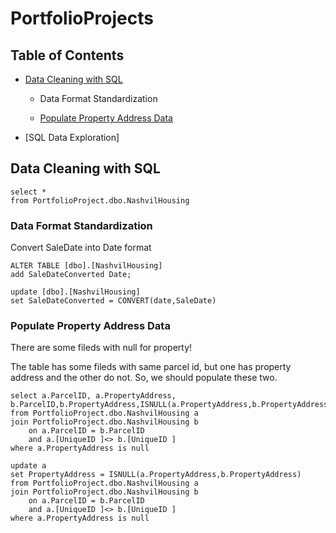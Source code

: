 # PortfolioProjects
## Table of Contents

- [Data Cleaning with SQL](#Data_Cleaning_with_SQL)
  
  - Data Format Standardization
  
  - [Populate Property Address Data](#Populate_Property)       
  
- [SQL Data Exploration]


## Data Cleaning with SQL

```
select *
from PortfolioProject.dbo.NashvilHousing
```


### Data Format Standardization
Convert SaleDate into Date format

```
ALTER TABLE [dbo].[NashvilHousing]
add SaleDateConverted Date;

update [dbo].[NashvilHousing]
set SaleDateConverted = CONVERT(date,SaleDate)
```

### Populate Property Address Data
There are some fileds with null for property!

The table has some fileds with same parcel id, but one has property address and the other do not. So, we should populate these two.

```
select a.ParcelID, a.PropertyAddress, b.ParcelID,b.PropertyAddress,ISNULL(a.PropertyAddress,b.PropertyAddress)
from PortfolioProject.dbo.NashvilHousing a
join PortfolioProject.dbo.NashvilHousing b
	on a.ParcelID = b.ParcelID
	and a.[UniqueID ]<> b.[UniqueID ]
where a.PropertyAddress is null
```
```
update a
set PropertyAddress = ISNULL(a.PropertyAddress,b.PropertyAddress)
from PortfolioProject.dbo.NashvilHousing a
join PortfolioProject.dbo.NashvilHousing b
	on a.ParcelID = b.ParcelID
	and a.[UniqueID ]<> b.[UniqueID ]
where a.PropertyAddress is null
```
